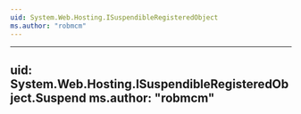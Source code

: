 ```yaml
---
uid: System.Web.Hosting.ISuspendibleRegisteredObject
ms.author: "robmcm"
---
```


---
uid: System.Web.Hosting.ISuspendibleRegisteredObject.Suspend
ms.author: "robmcm"
---
